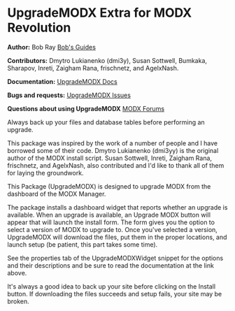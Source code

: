 UpgradeMODX Extra for MODX Revolution
=======================================


**Author:** Bob Ray [Bob's Guides](https://bobsguides.com)

**Contributors:** Dmytro Lukianenko (dmi3y), Susan Sottwell, Bumkaka, Sharapov, Inreti, Zaigham Rana, frischnetz, and AgelxNash.

**Documentation:** [UpgradeMODX Docs](https://bobsguides.com/upgrade-modx-package.html)

**Bugs and requests:** [UpgradeMODX Issues](https://github.com/BobRay/UpgradeMODX/issues)
  
**Questions about using UpgradeMODX** [MODX Forums](https://forums.modx.com)

Always back up your files and database tables before performing an upgrade.

This package was inspired by the work of a number of people and I have borrowed some of their code. Dmytro Lukianenko (dmi3yy) is the original author of the MODX install script. Susan Sottwell, Inreti, Zaigham Rana, frischnetz, and AgelxNash, also contributed and I'd like to thank all of them for laying the groundwork.

This Package (UpgradeMODX) is designed to upgrade MODX from the dashboard of the MODX Manager.

The package installs a dashboard widget that reports whether an upgrade is available. When an upgrade is available, an Upgrade MODX button will appear that will launch the install form. The form gives you the option to select a version of MODX to upgrade to. Once you've selected a version, UpgradeMODX will download the files, put them in the proper locations, and launch setup (be patient, this part takes some time).
 
 See the properties tab of the UpgradeMODXWidget snippet for the options and their descriptions and be sure to read the documentation at the link above.
 
 It's always a good idea to back up your site before clicking on the Install button. If downloading the files succeeds and setup fails, your site may be broken.
 
 